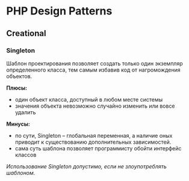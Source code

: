 # PHP Design Patterns
## Creational
### Singleton
Шаблон проектирования позволяет создать только один экземпляр определенного класса, тем самым избавив код от нагромождения объектов.

**Плюсы:**
* один объект класса, доступный в любом месте системы
* значения объекта невозможно случайно изменить или вовсе удалить

**Минусы:**
* по сути, Singleton – глобальная переменная, а наличие оных приводит к существованию дополнительных зависимостей. 
* сама суть шаблона позволяет программисту обойти интерфейс классов

*Использование Singleton допустимо, если не злоупотреблять шаблоном.*
